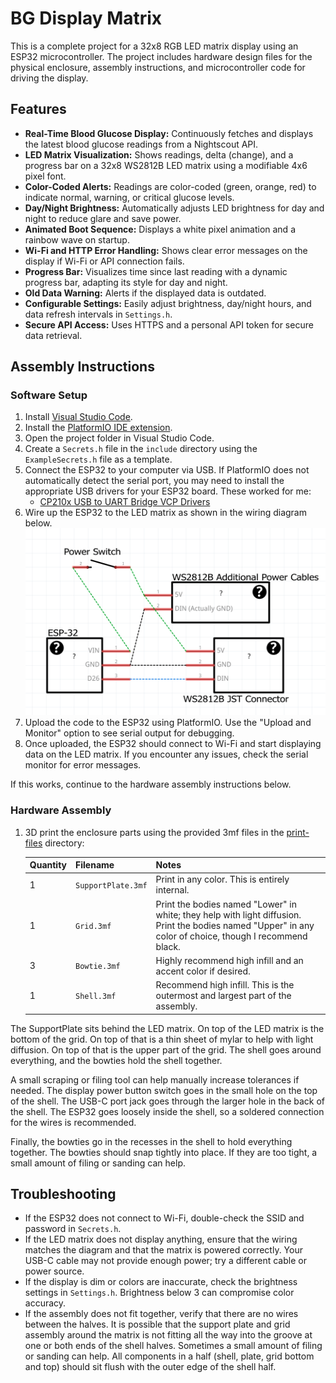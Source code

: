 # BG Display Matrix

This is a complete project for a 32x8 RGB LED matrix display using an ESP32 microcontroller. The project includes hardware design files for the physical enclosure, assembly instructions, and microcontroller code for driving the display.

## Features

- **Real-Time Blood Glucose Display:** Continuously fetches and displays the latest blood glucose readings from a Nightscout API.
- **LED Matrix Visualization:** Shows readings, delta (change), and a progress bar on a 32x8 WS2812B LED matrix using a modifiable 4x6 pixel font.
- **Color-Coded Alerts:** Readings are color-coded (green, orange, red) to indicate normal, warning, or critical glucose levels.
- **Day/Night Brightness:** Automatically adjusts LED brightness for day and night to reduce glare and save power.
- **Animated Boot Sequence:** Displays a white pixel animation and a rainbow wave on startup.
- **Wi-Fi and HTTP Error Handling:** Shows clear error messages on the display if Wi-Fi or API connection fails.
- **Progress Bar:** Visualizes time since last reading with a dynamic progress bar, adapting its style for day and night.
- **Old Data Warning:** Alerts if the displayed data is outdated.
- **Configurable Settings:** Easily adjust brightness, day/night hours, and data refresh intervals in `Settings.h`.
- **Secure API Access:** Uses HTTPS and a personal API token for secure data retrieval.

## Assembly Instructions

### Software Setup

1. Install [Visual Studio Code](https://code.visualstudio.com/).
1. Install the [PlatformIO IDE extension](https://platformio.org/install/ide?install=vscode).
1. Open the project folder in Visual Studio Code.
1. Create a `Secrets.h` file in the `include` directory using the `ExampleSecrets.h` file as a template.
1. Connect the ESP32 to your computer via USB. If PlatformIO does not automatically detect the serial port, you may need to install the appropriate USB drivers for your ESP32 board. These worked for me:
   - [CP210x USB to UART Bridge VCP Drivers](https://www.silabs.com/software-and-tools/usb-to-uart-bridge-vcp-drivers?tab=downloads)
1. Wire up the ESP32 to the LED matrix as shown in the wiring diagram below.
   ![Wiring Diagram](WiringSchematic.png)
1. Upload the code to the ESP32 using PlatformIO. Use the "Upload and Monitor" option to see serial output for debugging.
1. Once uploaded, the ESP32 should connect to Wi-Fi and start displaying data on the LED matrix. If you encounter any issues, check the serial monitor for error messages.

If this works, continue to the hardware assembly instructions below.

### Hardware Assembly

1. 3D print the enclosure parts using the provided 3mf files in the [print-files](./print-files/) directory:

   | Quantity | Filename           | Notes                                                                                                                                                     |
   | -------- | ------------------ | --------------------------------------------------------------------------------------------------------------------------------------------------------- |
   | 1        | `SupportPlate.3mf` | Print in any color. This is entirely internal.                                                                                                            |
   | 1        | `Grid.3mf`         | Print the bodies named "Lower" in white; they help with light diffusion. Print the bodies named "Upper" in any color of choice, though I recommend black. |
   | 3        | `Bowtie.3mf`       | Highly recommend high infill and an accent color if desired.                                                                                              |
   | 1        | `Shell.3mf`        | Recommend high infill. This is the outermost and largest part of the assembly.                                                                            |

The SupportPlate sits behind the LED matrix. On top of the LED matrix is the bottom of the grid. On top of that is a thin sheet of mylar to help with light diffusion. On top of that is the upper part of the grid. The shell goes around everything, and the bowties hold the shell together.

A small scraping or filing tool can help manually increase tolerances if needed. The display power button switch goes in the small hole on the top of the shell. The USB-C port jack goes through the larger hole in the back of the shell. The ESP32 goes loosely inside the shell, so a soldered connection for the wires is recommended.

Finally, the bowties go in the recesses in the shell to hold everything together. The bowties should snap tightly into place. If they are too tight, a small amount of filing or sanding can help.

## Troubleshooting

- If the ESP32 does not connect to Wi-Fi, double-check the SSID and password in `Secrets.h`.
- If the LED matrix does not display anything, ensure that the wiring matches the diagram and that the matrix is powered correctly. Your USB-C cable may not provide enough power; try a different cable or power source.
- If the display is dim or colors are inaccurate, check the brightness settings in `Settings.h`. Brightness below 3 can compromise color accuracy.
- If the assembly does not fit together, verify that there are no wires between the halves. It is possible that the support plate and grid assembly around the matrix is not fitting all the way into the groove at one or both ends of the shell halves. Sometimes a small amount of filing or sanding can help. All components in a half (shell, plate, grid bottom and top) should sit flush with the outer edge of the shell half.
